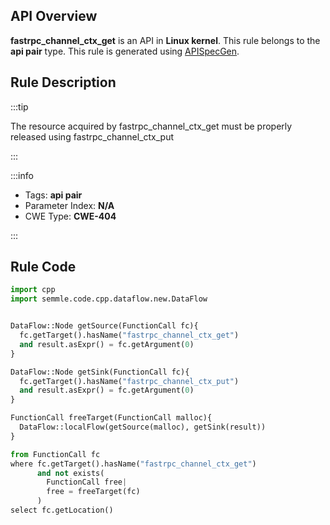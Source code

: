 ---
---


## API Overview
**fastrpc_channel_ctx_get** is an API in **Linux kernel**. This rule belongs to the **api pair** type. This rule is generated using [APISpecGen](../../tools/APISpecGen).
## Rule Description

:::tip

The resource acquired by fastrpc_channel_ctx_get must be properly released using fastrpc_channel_ctx_put

:::

:::info

- Tags: **api pair**
- Parameter Index: **N/A**
- CWE Type: **CWE-404**

:::

## Rule Code
```python
import cpp
import semmle.code.cpp.dataflow.new.DataFlow


DataFlow::Node getSource(FunctionCall fc){
  fc.getTarget().hasName("fastrpc_channel_ctx_get")
  and result.asExpr() = fc.getArgument(0)
}

DataFlow::Node getSink(FunctionCall fc){
  fc.getTarget().hasName("fastrpc_channel_ctx_put")
  and result.asExpr() = fc.getArgument(0)
}

FunctionCall freeTarget(FunctionCall malloc){
  DataFlow::localFlow(getSource(malloc), getSink(result))
}

from FunctionCall fc
where fc.getTarget().hasName("fastrpc_channel_ctx_get")
      and not exists(
        FunctionCall free| 
        free = freeTarget(fc)
      )
select fc.getLocation()

    
```